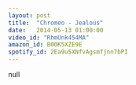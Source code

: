 ```yaml
---
layout: post
title:  "Chromeo - Jealous"
date:   2014-05-13 01:00:00
video_id: "RhmUnk454MA"
amazon_id: B00K5XZE9E
spotify_id: 2Ea9u5XNfvAgsmfjnn7bPI
---
```

null
